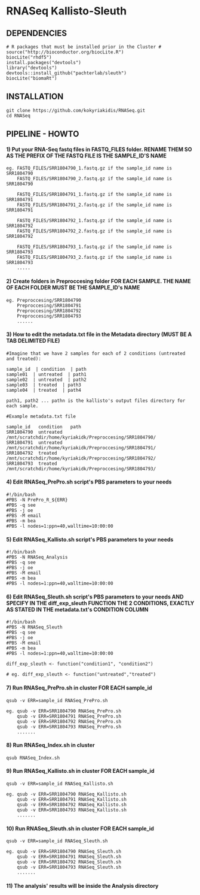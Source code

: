 # RNASeq Kallisto-Sleuth 

## DEPENDENCIES
```
# R packages that must be installed prior in the Cluster #
source("http://bioconductor.org/biocLite.R")
biocLite("rhdf5")
install.packages("devtools")
library("devtools")
devtools::install_github("pachterlab/sleuth")
biocLite("biomaRt")
```
## INSTALLATION 
```
git clone https://github.com/kokyriakidis/RNASeq.git
cd RNASeq
```
## PIPELINE - HOWTO
#### 1) Put your RNA-Seq fastq files in FASTQ_FILES folder. RENAME THEM SO AS THE PREFIX OF THE FASTQ FILE IS THE SAMPLE_ID'S NAME

```
eg. FASTQ_FILES/SRR1804790_1.fastq.gz if the sample_id name is SRR1804790
    FASTQ_FILES/SRR1804790_2.fastq.gz if the sample_id name is SRR1804790

    FASTQ_FILES/SRR1804791_1.fastq.gz if the sample_id name is SRR1804791
    FASTQ_FILES/SRR1804791_2.fastq.gz if the sample_id name is SRR1804791

    FASTQ_FILES/SRR1804792_1.fastq.gz if the sample_id name is SRR1804792
    FASTQ_FILES/SRR1804792_2.fastq.gz if the sample_id name is SRR1804792

    FASTQ_FILES/SRR1804793_1.fastq.gz if the sample_id name is SRR1804793
    FASTQ_FILES/SRR1804793_2.fastq.gz if the sample_id name is SRR1804793
    .....
```

#### 2) Create folders in Preproccesing folder FOR EACH SAMPLE. THE NAME OF EACH FOLDER MUST BE THE SAMPLE_ID's NAME

```
eg. Preproccesing/SRR1804790
    Preproccesing/SRR1804791
    Preproccesing/SRR1804792
    Preproccesing/SRR1804793
    ......
```    

#### 3) How to edit the metadata.txt file in the Metadata directory (MUST BE A TAB DELIMITED FILE)

```
#Imagine that we have 2 samples for each of 2 conditions (untreated and treated):

sample_id  | condition  | path
sample01  | untreated  | path1
sample02  | untreated  | path2
sample03  | treated  | path3
sample04  | treated  | path4

path1, path2 ... pathn is the kallisto's output files directory for each sample.

#Example metadata.txt file

sample_id	condition	path
SRR1804790	untreated   /mnt/scratchdir/home/kyriakidk/Preproccesing/SRR1804790/
SRR1804791	untreated   /mnt/scratchdir/home/kyriakidk/Preproccesing/SRR1804791/
SRR1804792	treated /mnt/scratchdir/home/kyriakidk/Preproccesing/SRR1804792/
SRR1804793	treated /mnt/scratchdir/home/kyriakidk/Preproccesing/SRR1804793/
```

#### 4) Edit RNASeq_PrePro.sh script's PBS parameters to your needs
```
#!/bin/bash
#PBS -N PrePro_R_${ERR}
#PBS -q see
#PBS -j oe
#PBS -M email
#PBS -m bea
#PBS -l nodes=1:ppn=40,walltime=10:00:00
```
#### 5) Edit RNASeq_Kallisto.sh script's PBS parameters to your needs
```
#!/bin/bash
#PBS -N RNASeq_Analysis
#PBS -q see
#PBS -j oe
#PBS -M email
#PBS -m bea
#PBS -l nodes=1:ppn=40,walltime=10:00:00
```
#### 6) Edit RNASeq_Sleuth.sh script's PBS parameters to your needs AND SPECIFY IN THE diff_exp_sleuth FUNCTION THE 2 CONDITIONS, EXACTLY AS STATED IN THE metadata.txt's CONDITION COLUMN
```
#!/bin/bash
#PBS -N RNASeq_Sleuth
#PBS -q see
#PBS -j oe
#PBS -M email
#PBS -m bea
#PBS -l nodes=1:ppn=40,walltime=10:00:00

diff_exp_sleuth <- function("condition1", "condition2") 

# eg. diff_exp_sleuth <- function("untreated","treated") 

```
#### 7) Run RNASeq_PrePro.sh in cluster FOR EACH sample_id
```
qsub -v ERR=sample_id RNASeq_PrePro.sh

eg. qsub -v ERR=SRR1804790 RNASeq_PrePro.sh
    qsub -v ERR=SRR1804791 RNASeq_PrePro.sh
    qsub -v ERR=SRR1804792 RNASeq_PrePro.sh
    qsub -v ERR=SRR1804793 RNASeq_PrePro.sh
    .......

```
#### 8) Run RNASeq_Index.sh in cluster
```
qsub RNASeq_Index.sh
```
#### 9) Run RNASeq_Kallisto.sh in cluster FOR EACH sample_id
```
qsub -v ERR=sample_id RNASeq_Kallisto.sh

eg. qsub -v ERR=SRR1804790 RNASeq_Kallisto.sh
    qsub -v ERR=SRR1804791 RNASeq_Kallisto.sh
    qsub -v ERR=SRR1804792 RNASeq_Kallisto.sh
    qsub -v ERR=SRR1804793 RNASeq_Kallisto.sh
    .......

```

#### 10) Run RNASeq_Sleuth.sh in cluster FOR EACH sample_id
```
qsub -v ERR=sample_id RNASeq_Sleuth.sh

eg. qsub -v ERR=SRR1804790 RNASeq_Sleuth.sh
    qsub -v ERR=SRR1804791 RNASeq_Sleuth.sh
    qsub -v ERR=SRR1804792 RNASeq_Sleuth.sh
    qsub -v ERR=SRR1804793 RNASeq_Sleuth.sh
    .......

```
#### 11) The analysis' results will be inside the Analysis directory 
